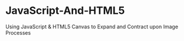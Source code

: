 # JavaScript-And-HTML5
Using JavaScript &amp; HTML5 Canvas to Expand and Contract upon Image Processes
